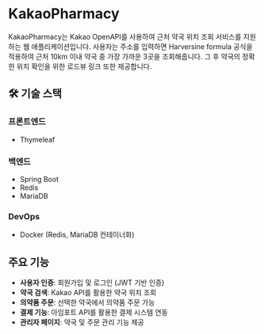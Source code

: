 # KakaoPharmacy
KakaoPharmacy는 Kakao OpenAPI를 사용하여 근처 약국 위치 조회 서비스를 지원하는 웹 애플리케이션입니다.
사용자는 주소를 입력하면 Harversine formula 공식을 적용하여 근처 10km 이내 약국 중 가장 가까운 3곳을 조회해줍니다.
그 후 약국의 정확한 위치 확인을 위한 로드뷰 링크 또한 제공합니다.

## 🛠 기술 스택

### 프론트엔드
- Thymeleaf

### 백엔드
- Spring Boot
- Redis
- MariaDB

### DevOps
- Docker (Redis, MariaDB 컨테이너화)

## 주요 기능
- **사용자 인증**: 회원가입 및 로그인 (JWT 기반 인증)
- **약국 검색**: Kakao API를 활용한 약국 위치 조회
- **의약품 주문**: 선택한 약국에서 의약품 주문 가능
- **결제 기능**: 아임포트 API를 활용한 결제 시스템 연동
- **관리자 페이지**: 약국 및 주문 관리 기능 제공
